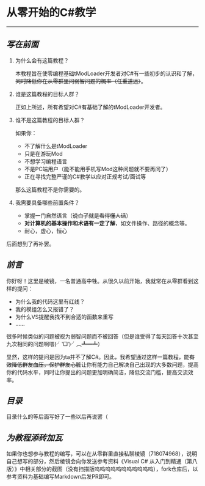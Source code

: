 # **从零开始的C#教学**

***

## *写在前面*

1. 为什么会有这篇教程？
  
   本教程旨在使零编程基础tModLoader开发者对C#有一些初步的认识和了解，
   ~~同时降低你在从零群里问弱智问题的概率（任重道远）~~。
   
2. 谁是这篇教程的目标人群？
  
   正如上所述，所有希望对C#有基础了解的tModLoader开发者。
   
3. 谁不是这篇教程的目标人群？
  
   如果你：
   
   - 不了解什么是tModLoader
   - 只是在游玩Mod
   - 不想学习编程语言
   - 不是PC端用户（能不能用手机写Mod这种问题就不要再问了）
   - 正在寻找完整严谨的C#教学以应对正规考试/面试等
   
   那么这篇教程不是你需要的。
   
4. 我需要具备哪些前置条件？

   - 掌握一门自然语言（~~说白了就是看得懂人话~~）
   - **对计算机的基本操作和术语有一定了解**，如文件操作、路径的概念等。
   - 耐心，虚心，恒心

后面想到了再补罢。

## *前言*

你好呀！这里是棱镜，一名普通高中牲。从很久以前开始，我就常在从零群看到这样的提问：

- 为什么我的代码这里有红线？
- 我的模组怎么又报错了？
- 为什么VS提醒我找不到合适的函数来重写
- ......

很多时候类似的问题被视为弱智问题而不被回答（但是谁受得了每天回答十次甚至九次相同的问题啊喂(╯‵□′)╯︵┻━┻）

显然，这样的提问是因为ta并不了解C#。因此，我希望通过这样一篇教程，能~~有效降低群友血压，保护群友心脏~~让你有能力自己解决自己出现的大多数问题，提高你的代码水平，同时让你提出的问题更加明确简洁，降低交流门槛，提高交流效率。

## *目录*

目录什么的等后面写好了一些以后再说罢（

## *为教程添砖加瓦*

如果你也想参与教程的编写，可以在从零群里直接私聊棱镜（718074968），说明自己想写的部分，然后棱镜会向你发送参考资料《Visual C# 从入门到精通（第八版）》中相关部分的截图（没有扫描版呜呜呜呜呜呜呜呜呜呜呜），fork仓库后，以参考资料为基础编写Markdown后发PR即可。
